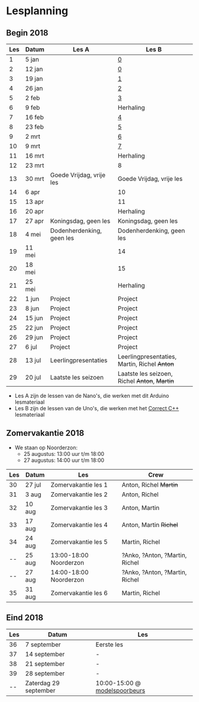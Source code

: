 # Lesplanning

## Begin 2018

Les|Datum|Les A|Les B
---|---|---|---
 1| 5 jan| |[0](https://github.com/richelbilderbeek/correct_cpp_scoreboard)
 2|12 jan| |[0](https://github.com/richelbilderbeek/correct_cpp_scoreboard)
 3|19 jan| |[1](https://github.com/richelbilderbeek/correct_cpp_hello)
 4|26 jan| |[2](https://github.com/richelbilderbeek/correct_cpp_hello_world)
 5| 2 feb| |[3](https://github.com/richelbilderbeek/correct_cpp_hello_cli)
 6| 9 feb| |Herhaling
 7|16 feb| |[4](https://github.com/richelbilderbeek/correct_cpp_show_args)
 8|23 feb| |[5](https://github.com/richelbilderbeek/correct_cpp_is_odd)
 9| 2 mrt| |[6](https://github.com/richelbilderbeek/correct_cpp_bool_to_coin)
10| 9 mrt| |[7](https://github.com/richelbilderbeek/correct_cpp_int_to_word)
11|16 mrt| |Herhaling
12|23 mrt| |8
13|30 mrt|Goede Vrijdag, vrije les|Goede Vrijdag, vrije les
14| 6 apr| |10
15|13 apr| |11
16|20 apr| |Herhaling
17|27 apr|Koningsdag, geen les|Koningsdag, geen les
18| 4 mei|Dodenherdenking, geen les|Dodenherdenking, geen les
19|11 mei| |14
20|18 mei| |15
21|25 mei| |Herhaling
22| 1 jun|Project|Project
23| 8 jun|Project|Project
24|15 jun|Project|Project
25|22 jun|Project|Project
26|29 jun|Project|Project
27| 6 jul|Project|Project
28|13 jul|Leerlingpresentaties|Leerlingpresentaties, Martin, Richel ~~Anton~~ 
29|20 jul|Laatste les seizoen|Laatste les seizoen, Richel ~~Anton~~, ~~Martin~~

 * Les A zijn de lessen van de Nano's, die werken met dit Arduino lesmateriaal
 * Les B zijn de lessen van de Uno's, die werken met het [Correct C++](https://github.com/richelbilderbeek/correct_cpp) lesmateriaal

## Zomervakantie 2018

 * We staan op Noorderzon:
    * 25 augustus: 13:00 uur t/m 18:00
    * 27 augustus: 14:00 uur t/m 18:00

Les|Datum|Les|Crew
---|---|---|---
30|27 jul|Zomervakantie les 1|Anton, Richel ~~Martin~~ 
31| 3 aug|Zomervakantie les 2|Anton, Richel
32|10 aug|Zomervakantie les 3|Anton, Martin
33|17 aug|Zomervakantie les 4|Anton, Martin ~~Richel~~
34|24 aug|Zomervakantie les 5|Martin, Richel
--|25 aug|13:00-18:00 Noorderzon|?Anko, ?Anton, ?Martin, Richel
--|27 aug|14:00-18:00 Noorderzon|?Anko, ?Anton, ?Martin, Richel
35|31 aug|Zomervakantie les 6|Martin, Richel

## Eind 2018

Les|Datum|Les
---|---|---
36|7 september|Eerste les 
37|14 september|- 
38|21 september|-
39|28 september|- 
--|Zaterdag 29 september|10:00-15:00 @ [modelspoorbeurs](http://mscrailrunners.eu/events/event/modelspoorbeurs-groningen-29-september-2018-hanze-plaza-10-00-16-00/)

